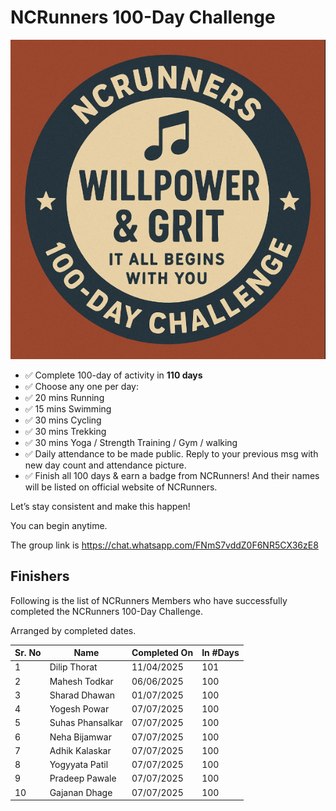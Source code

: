 # NCRunners 100-Day Challenge

![](/assets/images/ncrhdc/ncrhdc_badge.png)

* ✅ Complete 100-day of activity in **110 days**
* ✅ Choose any one per day:
* ✅ 20 mins Running
* ✅ 15 mins Swimming
* ✅ 30 mins Cycling
* ✅ 30 mins Trekking
* ✅ 30 mins Yoga / Strength Training / Gym / walking
* ✅ Daily attendance to be made public. Reply to your previous msg with new day count and attendance picture. 
* ✅ Finish all 100 days & earn a badge from NCRunners! And their names will be listed on official website of NCRunners.

Let’s stay consistent and make this happen!

You can begin anytime.

The group link is https://chat.whatsapp.com/FNmS7vddZ0F6NR5CX36zE8

## Finishers

Following is the list of NCRunners Members who have successfully completed the NCRunners 100-Day Challenge.

Arranged by completed dates.

|Sr. No| Name | Completed On | In #Days |
| --- | --- | --- | --- |
| 1 | Dilip Thorat | 11/04/2025 | 101 |
| 2 | Mahesh Todkar |  06/06/2025 | 100 |
| 3 | Sharad Dhawan | 01/07/2025 | 100 |
| 4 | Yogesh Powar | 07/07/2025 | 100 |
| 5 | Suhas Phansalkar | 07/07/2025 | 100 |
| 6 | Neha Bijamwar | 07/07/2025 | 100 | 
| 7 | Adhik Kalaskar | 07/07/2025 | 100 |
| 8 | Yogyyata Patil | 07/07/2025 | 100 | 
| 9 | Pradeep Pawale | 07/07/2025 | 100 |
| 10 | Gajanan Dhage | 07/07/2025 | 100 |
